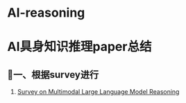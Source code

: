 # AI-reasoning
# AI具身知识推理paper总结

## 🚀一、根据survey进行
  1. [Survey on Multimodal Large Language Model Reasoning](https://arxiv.org/pdf/2401.06805)  
